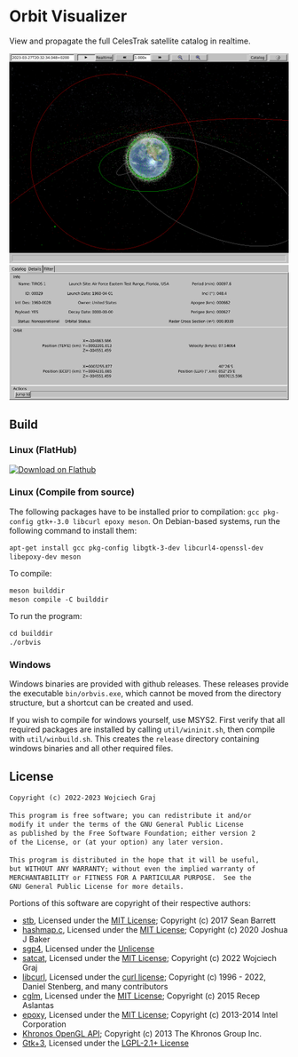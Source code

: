 # Orbit Visualizer

View and propagate the full CelesTrak satellite catalog in realtime.

![scr02](screenshot/scr02.png)
![scr03](screenshot/scr03.png)

## Build

### Linux (FlatHub)

<a href='https://flathub.org/apps/details/io.github.wojciech_graj.OrbVis'><img width='240' alt='Download on Flathub' src='https://flathub.org/assets/badges/flathub-badge-en.png'/></a>

### Linux (Compile from source)

The following packages have to be installed prior to compilation: `gcc pkg-config gtk+-3.0 libcurl epoxy meson`. On Debian-based systems, run the following command to install them:
```
apt-get install gcc pkg-config libgtk-3-dev libcurl4-openssl-dev libepoxy-dev meson
```

To compile:
```
meson builddir
meson compile -C builddir
```
To run the program:
```
cd builddir
./orbvis
```

### Windows

Windows binaries are provided with github releases. These releases provide the executable `bin/orbvis.exe`, which cannot be moved from the directory structure, but a shortcut can be created and used.

If you wish to compile for windows yourself, use MSYS2. First verify that all required packages are installed by calling `util/wininit.sh`, then compile with `util/winbuild.sh`. This creates the `release` directory containing windows binaries and all other required files.

## License

```
Copyright (c) 2022-2023 Wojciech Graj

This program is free software; you can redistribute it and/or
modify it under the terms of the GNU General Public License
as published by the Free Software Foundation; either version 2
of the License, or (at your option) any later version.

This program is distributed in the hope that it will be useful,
but WITHOUT ANY WARRANTY; without even the implied warranty of
MERCHANTABILITY or FITNESS FOR A PARTICULAR PURPOSE.  See the
GNU General Public License for more details.
```

Portions of this software are copyright of their respective authors:
- [stb](https://github.com/nothings/stb), Licensed under the [MIT License](https://opensource.org/licenses/MIT); Copyright (c) 2017 Sean Barrett
- [hashmap.c](https://github.com/tidwall/hashmap.c), Licensed under the [MIT License](https://opensource.org/licenses/MIT); Copyright (c) 2020 Joshua J Baker
- [sgp4](https://github.com/aholinch/sgp4), Licensed under the [Unlicense](https://opensource.org/licenses/Unlicense)
- [satcat](https://github.com/wojciech-graj/libSATCAT), Licensed under the [MIT License](https://opensource.org/licenses/MIT); Copyright (c) 2022 Wojciech Graj
- [libcurl](https://curl.se/libcurl/), Licensed under the [curl license](https://curl.se/docs/copyright.html); Copyright (c) 1996 - 2022, Daniel Stenberg, and many contributors
- [cglm](https://github.com/recp/cglm), Licensed under the [MIT License](https://opensource.org/licenses/MIT); Copyright (c) 2015 Recep Aslantas
- [epoxy](https://github.com/anholt/libepoxy), Licensed under the [MIT License](https://opensource.org/licenses/MIT); Copyright (c) 2013-2014 Intel Corporation
- [Khronos OpenGL API](https://cvs.khronos.org/svn/repos/ogl/trunk/doc/registry/public/api/); Copyright (c) 2013 The Khronos Group Inc.
- [Gtk+3](https://gtk.org/), Licensed under the [LGPL-2.1+ License](https://opensource.org/licenses/LGPL-2.1)
